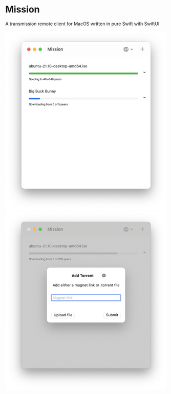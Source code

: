 # Mission

A transmission remote client for MacOS written in pure Swift with SwiftUI

![Screenshot](/Screenshots/Downloading-Seeding-scrot.png)
![Screenshot](/Screenshots/Add-Torrent-Scrot.png)
